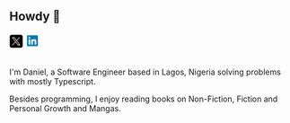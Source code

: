## Howdy :wave:

<a style="text-decoration: none;" href="https://www.twitter.com/daniel_brai/">
  <img src="images/X-logo.png" alt="Daniel's X" height="24px" width="24px">
</a>
<a style="text-decoration: none;" href="https://www.linkedin.com/in/daniel-brai-12baa21a3/">
  <img src="images/Linkedln-logo.png" alt="Daniel's LinkedIn" height="26px" width="26px">
</a>

<br/>
<br/>

I'm Daniel, a Software Engineer based in Lagos, Nigeria solving problems with mostly Typescript.

Besides programming, I enjoy reading books on Non-Fiction, Fiction and Personal Growth and Mangas.

